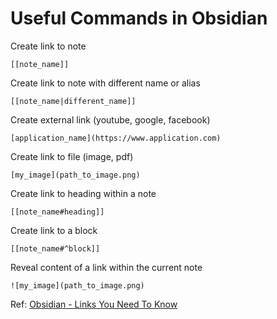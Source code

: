 # Useful Commands in Obsidian

Create link to note
```
[[note_name]]
```

Create link to note with different name or alias
```
[[note_name|different_name]]
```

Create external link (youtube, google, facebook)
```
[application_name](https://www.application.com)
```

Create link to file (image, pdf)
```
[my_image](path_to_image.png)
```

Create link to heading within a note
```
[[note_name#heading]]
```

Create link to a block
```
[[note_name#^block]]
```

Reveal content of a link within the current note
```
![my_image](path_to_image.png)
```


Ref: [Obsidian - Links You Need To Know](https://youtu.be/dmnVml_jbsQ)
